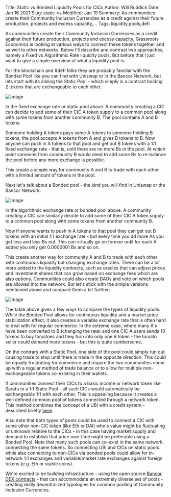 Title: Static vs Bonded Liquidity Pools for CICs
Author: Will Ruddick
Date: Jan 16 2021
Slug: static-vs
Modified: Jan 19
Summary: As communities create their Community Inclusion Currencies as a credit against their future production, projects and excess capacity,...
Tags: liquidity,pools,defi

As communities create their Community Inclusion Currencies as a credit
against their future production, projects and excess capacity,
Grassroots Economics is looking at various ways to connect these tokens
together and as well to other networks. Below I'll describe and
contrast two approaches, namely a Fixed vs Algorithmic Rate liquidity
pools. But before that I just want to give a simple overview of what a
liquidity pool is.

For the blockchain and #defi folks they are probably familiar with the
Bonded Pool like you can find with Uniswap or in the Bancor Network, but
lets start with its sibling the Static Pool - which simply is a contract
holding 2 tokens that are exchangeable to each other.

![image](/images/blog/static-vs1.webp)

In the fixed exchange rate or static pool above. A community creating a
CIC can decide to add some of their CIC A token supply to a common pool
along with some tokens from another community B. The pool contains A and
B tokens.

Someone holding A tokens pays some A tokens to someone holding B tokens,
the pool accepts A tokens from A and gives B tokens to B. Now anyone can
push in A tokens to that pool and get out B tokens with a 1:1 fixed
exchange rate - that is, until there are no more Bs in the pool. At
which point someone from community B would need to add some Bs to
re-balance the pool before any more exchange is possible.

This create a simple way for community A and B to trade with each other
with a limited amount of tokens in the pool.

Next let's talk about a Bonded pool - the kind you will find in Uniswap
or the Bancor Network.

![image](/images/blog/static-vs61.webp)

In the algorithmic exchange rate or bonded pool above. A community
creating a CIC can similarly decide to add some of their CIC A token
supply to a common pool along with some tokens from another community B.

Now if anyone wants to push in A tokens to that pool they can get out B
tokens with an initial 1:1 exchange rate - but every time you dd more As
you get less and less Bs out. This can virtually go on forever until for
each A added you only get 0.0000001 Bs and so on.

This create another way for community A and B to trade with each other
with continuous liquidity but changing exchange rates. There can be a
lot more added to the liquidity contracts, such as oracles that can
adjust prices and investment shares that can grow based on exchange fees
which are also options. Communities could also create DAOs and vote on
which pools are allowed into the network. But let's stick with the
simple versions mentioned above and compare them a bit further:

![image](/images/blog/static-vs93.webp)

The table above gives a few ways to compare the types of liquidity
pools. While the Bonded Pool allows for continuous liquidity and a
market price stabilization effect, it also creates a variable exchange
rate that is often hard to deal with for regular commerce. In the
extreme case, where many A's have been converted to B (changing the
rate) and one CIC A users sends 10 tokens to buy tomatoes and they turn
into only one B token - the tomato seller could demand more tokens - but
this is quite cumbersome.

On the contrary with a Static Pool, one side of the pool could simply
run out causing trade to stop until there is trade in the opposite
direction. This could be equally frustrating for commerce and require
the two communities come up with a regular method of trade balance or to
allow for multiple non-exchangeable tokens co-existing in their wallets.

If communities connect their CICs to a basic income or network token
like Sarafu in a 1:1 Static Pool - all such CICs would automatically be
exchangeable 1:1 with each other. This is appealing because it creates a
well defined common pool of tokens connected through a network token.
This method combines the concept of a UBI with a credit system -
described briefly
[here](https://www.grassrootseconomics.org/post/dex-multitudes).

Also note that both types of pools could be used to connect a CIC with
some other non-CIC token (like Eth or DAI) who's value might be
fluctuating or unknown relative to the CICs - in this case having market
supply and demand to establish that price over time might be preferable
using a Bonded Pool. Note that many such pools can co-exist in the same
network, connecting the same tokens. So connecting UBI and CICs on
static pools while also connecting to non-CICs via bonded pools could
allow for in-network 1:1 exchanges and variable/market rate exchanges
against foreign tokens (e.g. Eth or stable coins).

We're excited to be building infrastructure - using the open source
[Bancor DEX
contracts](https://github.com/bancorprotocol/contracts-solidity) - that
can accommodate an extremely diverse set of pools - creating really
decentralized typologies for common pooling of Community Inclusion
Currencies.
